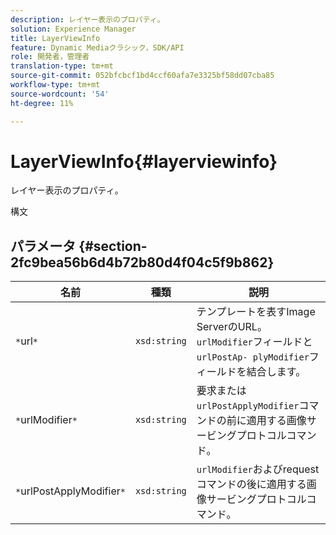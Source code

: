 ```yaml
---
description: レイヤー表示のプロパティ。
solution: Experience Manager
title: LayerViewInfo
feature: Dynamic Mediaクラシック，SDK/API
role: 開発者，管理者
translation-type: tm+mt
source-git-commit: 052bfcbcf1bd4ccf60afa7e3325bf58dd07cba85
workflow-type: tm+mt
source-wordcount: '54'
ht-degree: 11%

---
```



# LayerViewInfo{#layerviewinfo}

レイヤー表示のプロパティ。

構文

## パラメータ {#section-2fc9bea56b6d4b72b80d4f04c5f9b862}

| 名前 | 種類 | 説明 |
|---|---|---|
| `*`url`*` | `xsd:string` | テンプレートを表すImage ServerのURL。 `urlModifier`フィールドと`urlPostAp- plyModifier`フィールドを結合します。 |
| `*`urlModifier`*` | `xsd:string` | 要求または`urlPostApplyModifier`コマンドの前に適用する画像サービングプロトコルコマンド。 |
| `*`urlPostApplyModifier`*` | `xsd:string` | `urlModifier`およびrequestコマンドの後に適用する画像サービングプロトコルコマンド。 |

